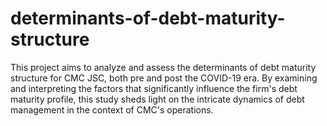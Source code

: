 # determinants-of-debt-maturity-structure
This project aims to analyze and assess the determinants of debt maturity structure for CMC JSC, both pre and post the COVID-19 era. By examining and interpreting the factors that significantly influence the firm's debt maturity profile, this study sheds light on the intricate dynamics of debt management in the context of CMC's operations.
